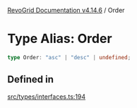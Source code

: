 [RevoGrid Documentation v4.14.6](README.md) / Order

# Type Alias: Order

```ts
type Order: "asc" | "desc" | undefined;
```

## Defined in

[src/types/interfaces.ts:194](https://github.com/revolist/revogrid/blob/62db573a68fb44a3482895267c8cda1c54f2f4d4/src/types/interfaces.ts#L194)
